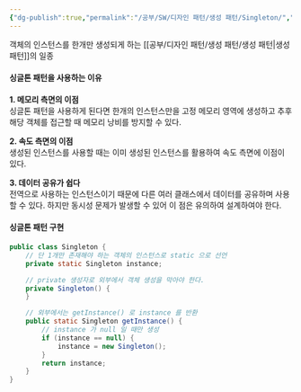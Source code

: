 ```yaml
---
{"dg-publish":true,"permalink":"/공부/SW/디자인 패턴/생성 패턴/Singleton/","dgPassFrontmatter":true}
---
```


객체의 인스턴스를 한개만 생성되게 하는 [[공부/디자인 패턴/생성 패턴/생성 패턴\|생성 패턴]]의 일종
#### 싱글톤 패턴을 사용하는 이유

**1. 메모리 측면의 이점**  
싱글톤 패턴을 사용하게 된다면 한개의 인스턴스만을 고정 메모리 영역에 생성하고 추후 해당 객체를 접근할 때 메모리 낭비를 방지할 수 있다.

**2. 속도 측면의 이점**  
생성된 인스턴스를 사용할 때는 이미 생성된 인스턴스를 활용하여 속도 측면에 이점이 있다.

**3. 데이터 공유가 쉽다**  
전역으로 사용하는 인스턴스이기 때문에 다른 여러 클래스에서 데이터를 공유하며 사용할 수 있다. 하지만 동시성 문제가 발생할 수 있어 이 점은 유의하여 설계하여야 한다.

#### 싱글톤 패턴 구현

```java
public class Singleton {
    // 단 1개만 존재해야 하는 객체의 인스턴스로 static 으로 선언
    private static Singleton instance;

    // private 생성자로 외부에서 객체 생성을 막아야 한다.
    private Singleton() {
    }

    // 외부에서는 getInstance() 로 instance 를 반환
    public static Singleton getInstance() {
        // instance 가 null 일 때만 생성
        if (instance == null) {
            instance = new Singleton();
        }
        return instance;
    }
}
```